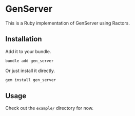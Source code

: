 # GenServer

This is a Ruby implementation of GenServer using Ractors.

## Installation

Add it to your bundle.
```sh
bundle add gen_server
```

Or just install it directly.
```sh
gem install gen_server
```

## Usage

Check out the `example/` directory for now.
